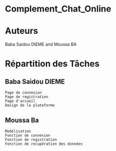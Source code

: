# Complement_Chat_Online

# Auteurs

Baba Saidou DIEME and Moussa BA

# Répartition des Tâches

## Baba Saidou DIEME
    Page de connexion
    Page de registration
    Page d'accueil
    Design de la plateforme

## Moussa Ba 
    Modelisation
    Fonction de connexion 
    Fonction de registration
    Fonction de recupération des données




